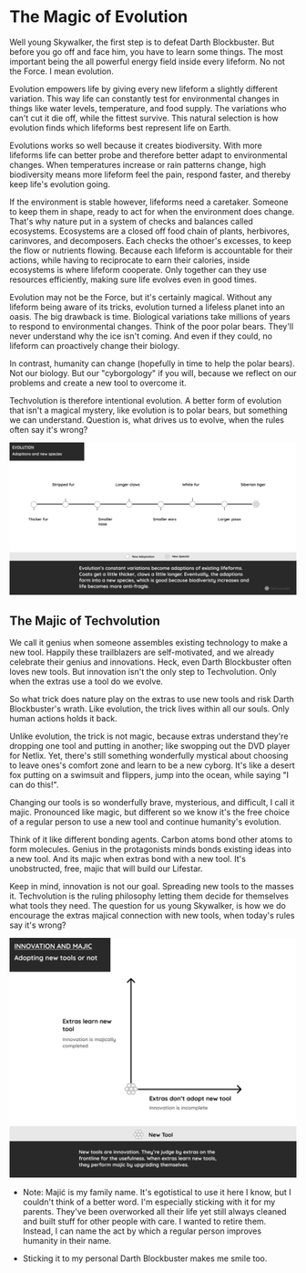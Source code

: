 
# The Magic of Evolution

Well young Skywalker, the first step is to defeat Darth Blockbuster. But before you go off and face him, you have to learn some things. The most important being the all powerful energy field inside every lifeform. No not the Force. I mean evolution.

Evolution empowers life by giving every new lifeform a slightly different variation. This way life can constantly test for environmental changes in things like water levels, temperature, and food supply. The variations who can't cut it die off, while the fittest survive. This natural selection is how evolution finds which lifeforms best represent life on Earth.

Evolutions works so well because it creates biodiversity. With more lifeforms life can better probe and therefore better adapt to environmental changes. When temperatures increase or rain patterns change, high biodiversity means more lifeform feel the pain, respond faster, and thereby keep life's evolution going.

If the environment is stable however, lifeforms need a caretaker. Someone to keep them in shape, ready to act for when the environment does change. That's why nature put in a system of checks and balances called ecosystems. Ecosystems are a closed off food chain of plants, herbivores, carinvores, and decomposers. Each checks the othoer's excesses, to keep the flow or nutrients flowing. Because each lifeform is accountable for their actions, while having to reciprocate to earn their calories, inside ecosystems is where lifeform cooperate. Only together can they use resources efficiently, making sure life evolves even in good times.

Evolution may not be the Force, but it's certainly magical. Without any lifeform being aware of its tricks, evolution turned a lifeless planet into an oasis. The big drawback is time. Biological variations take millions of years to respond to environmental changes. Think of the poor polar bears. They'll never understand why the ice isn't coming. And even if they could, no lifeform can proactively change their biology.

In contrast, humanity can change (hopefully in time to help the polar bears). Not our biology. But our "cyborgology" if you will, because we reflect on our problems and create a new tool to overcome it.

Techvolution is therefore intentional evolution. A better form of evolution that isn't a magical mystery, like evolution is to polar bears, but something we can understand. Question is, what drives us to evolve, when the rules often say it's wrong?

![Wikipedia development](/img\evolution\techvolution-evolution-innovation.png)

## The Majic of Techvolution

We call it genius when someone assembles existing technology to make a new tool. Happily these trailblazers are self-motivated, and we already celebrate their genius and innovations. Heck, even Darth Blockbuster often loves new tools. But innovation isn't the only step to Techvolution. Only when the extras use a tool do we evolve.

So what trick does nature play on the extras to use new tools and risk Darth Blockbuster's wrath. Like evolution, the trick lives within all our souls. Only human actions holds it back.

Unlike evolution, the trick is not magic, because extras understand they're dropping one tool and putting in another; like swopping out the DVD player for Netlix. Yet, there's still something wonderfully mystical about choosing to leave ones's comfort zone and learn to be a new cyborg. It's like a desert fox putting on a swimsuit and flippers, jump into the ocean, while saying "I can do this!".

Changing our tools is so wonderfully brave, mysterious, and difficult, I call it majic. Pronounced like magic, but different so we know it's the free choice of a regular person to use a new tool and continue humanity's evolution.

Think of it like different bonding agents. Carbon atoms bond other atoms to form molecules. Genius in the protagonists minds bonds existing ideas into a new tool. And its majic when extras bond with a new tool. It's unobstructed, free, majic that will build our Lifestar.

Keep in mind, innovation is not our goal. Spreading new tools to the masses it. Techvolution is the ruling philosophy letting them decide for themselves what tools they need. The question for us young Skywalker, is how we do encourage the extras majical connection with new tools, when today's rules say it's wrong?

![Wikipedia development](/img\evolution\techvolution-majic.png)

* Note: Majić is my family name. It's egotistical to use it here I know, but I couldn't think of a better word. I'm especially sticking with it for my parents. They've been overworked all their life yet still always cleaned and built stuff for other people with care. I wanted to retire them. Instead, I can name the act by which a regular person improves humanity in their name.

* Sticking it to my personal Darth Blockbuster makes me smile too.

